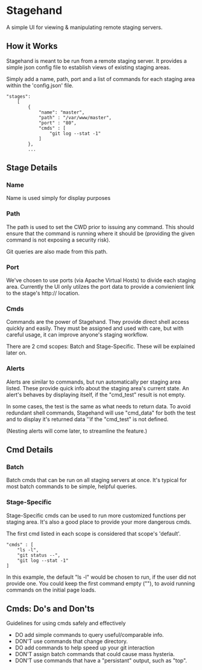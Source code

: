 

Stagehand
=========

A simple UI for viewing & manipulating remote staging servers.


How it Works
------------
Stagehand is meant to be run from a remote staging server. It provides
a simple json config file to establish views of existing staging areas.

Simply add a name, path, port and a list of commands for each staging
area within the 'config.json' file.

	"stages":
		[
			{
				"name": "master",
				"path" : "/var/www/master",
				"port" : "80",
				"cmds" : [
					"git log --stat -1"
				]
			},
			...


Stage Details
-------------
### Name
Name is used simply for display purposes

### Path
The path is used to set the CWD prior to issuing any command. This should
ensure that the command is running where it should be (providing the given 
command is not exposing a security risk).

Git queries are also made from this path.


### Port
We've chosen to use ports (via Apache Virtual Hosts) to divide each
staging area.  Currently the UI only utilzes the port data to provide
a convienient link to the stage's http:// location.


### Cmds
Commands are the power of Stagehand.  They provide direct shell access
quickly and easily.  They must be assigned and used with care, but with
careful usage, it can improve anyone's staging workflow.

There are 2 cmd scopes: Batch and Stage-Specific.  These will be explained
later on.


### Alerts
Alerts are similar to commands, but run automatically per staging area
listed.  These provide quick info about the staging area's current state.
An alert's behaves by displaying itself, if the "cmd_test" result is not
empty.

In some cases, the test is the same as what needs to return data.  To
avoid redundant shell commands, Stagehand will use "cmd_data" for both
the test and to display it's returned data ''if the "cmd_test" is not defined.

(Nesting alerts will come later, to streamline the feature.)


Cmd Details
-----------
### Batch
Batch cmds that can be run on all staging servers at once. It's typical 
for most batch commands to be simple, helpful queries.

### Stage-Specific
Stage-Specific cmds can be used to run more customized functions per
staging area.  It's also a good place to provide your more dangerous cmds. 


The first cmd listed in each scope is considered that scope's 'default'.

	"cmds" : [
		"ls -l",
		"git status --",
		"git log --stat -1"
	]

In this example, the default "ls -l" would be chosen to run, if the user
did not provide one.  You could keep the first command empty (""), to
avoid running commands on the initial page loads.


Cmds: Do's and Don'ts
---------------------
Guidelines for using cmds safely and effectively

- DO add simple commands to query useful/comparable info.
- DON'T use commands that change directory.
- DO add commands to help speed up your git interaction
- DON'T assign batch commands that could cause mass hysteria.
- DON'T use commands that have a "persistant" output, such as "top".

